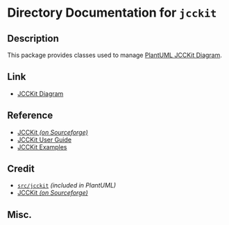 # Directory Documentation for `jcckit`

## Description
This package provides classes used to manage [PlantUML JCCKit Diagram](https://plantuml.com/jcckit).

## Link
- [JCCKit Diagram](https://plantuml.com/jcckit)

## Reference
- [JCCKit _(on Sourceforge)_](https://jcckit.sourceforge.net)
- [JCCKit User Guide](https://jcckit.sourceforge.net/UserGuide/index.html)
- [JCCKit Examples](https://jcckit.sourceforge.net/examples.html)

## Credit
- [`src/jcckit`](../../../../jcckit/) _(included in PlantUML)_
- [JCCKit _(on Sourceforge)_](https://jcckit.sourceforge.net)

## Misc.

